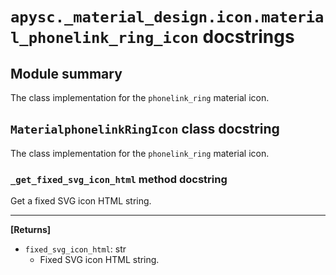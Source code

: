 # `apysc._material_design.icon.material_phonelink_ring_icon` docstrings

## Module summary

The class implementation for the `phonelink_ring` material icon.

## `MaterialphonelinkRingIcon` class docstring

The class implementation for the `phonelink_ring` material icon.

### `_get_fixed_svg_icon_html` method docstring

Get a fixed SVG icon HTML string.<hr>

**[Returns]**

- `fixed_svg_icon_html`: str
  - Fixed SVG icon HTML string.